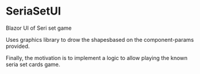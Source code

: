 # SeriaSetUI
Blazor UI of Seri set game

Uses graphics library to drow the shapesbased on the component-params provided.

Finally, the motivation is to implement a logic to allow playing the known seria set cards game.
